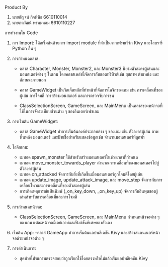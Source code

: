 Product By 
1) นายกัญจน์ กิจพิพิธ 6610110014
2) นายภควัฒน์ พรหมหอม 6610110227


การทำงานใน Code
1) การ Import: โค้ดเริ่มต้นด้วยการ import module ที่จำเป็นจากเฟรมเวิร์ก Kivy และไลบรารี Python อื่น ๆ

2) การกำหนดคลาส:
    - คลาส Character, Monster, Monster2, และ Monster3 นิยามตัวละครผู้เล่นและมอนสเตอร์ต่าง ๆ ในเกม โดยคลาสเหล่านี้จัดการกับแอตทริบิวต์เช่น สุขภาพ ตำแหน่ง และลักษณะภายนอก
    
    - คลาส GameWidget เป็นวิดเจ็ตหลักที่ทำหน้าที่จัดการโลจิกของเกม เช่น การเคลื่อนที่ของผู้เล่น การโจมตี การสร้างมอนสเตอร์ และการตรวจจับการชน
    
    - ClassSelectionScreen, GameScreen, และ MainMenu เป็นคลาสของหน้าจอที่ใช้ในการจัดระเบียบส่วนต่าง ๆ ของอินเตอร์เฟซเกม

3) การเริ่มต้น GameWidget:
    - คลาส GameWidget ทำการเริ่มต้นองค์ประกอบต่าง ๆ ของเกม เช่น ตัวละครผู้เล่น ภาพพื้นหลัง มอนสเตอร์ และป้ายชื่อสำหรับแสดงข้อมูลเช่น จำนวนมอนสเตอร์ที่ถูกฆ่า

4) โลจิกเกม:
    - เมทอด spawn_monster ใช้สำหรับสร้างมอนสเตอร์ในช่วงเวลาที่กำหนด
    - เมทอด move_monster_towards_player         คำนวณการเคลื่อนที่ของมอนสเตอร์ไปสู่ตัวละครผู้เล่น
    - เมทอด on_attacked จัดการกับสิ่งที่เกิดขึ้นเมื่อมอนสเตอร์ถูกโจมตีโดยผู้เล่น
    - เมทอด update_image, update_attack_image, และ move_step จัดการกับการเคลื่อนไหวและการเคลื่อนที่ของตัวละครผู้เล่น
    - การเกิดเหตุการณ์แป้นพิมพ์ (_on_key_down, _on_key_up) จัดการกับอินพุตของผู้เล่นสำหรับการเคลื่อนที่และการโจมตี

5) การกำหนดหน้าจอ:
    - ClassSelectionScreen, GameScreen, และ MainMenu กำหนดหน้าจอต่าง ๆ ของเกม แต่ละหน้าจอมีเลย์เอาท์และฟังก์ชันพิเศษของตัวเอง

6) เริ่มต้น App:
    -คลาส GameApp ทำการเริ่มต้นแอปพลิเคชัน Kivy และสร้างสแกนเนอร์หน้าจอด้วยหน้าจอต่าง ๆ

7) การดำเนินการ:
    - สุดท้ายโปรแกรมตรวจสอบว่าถูกเรียกใช้โดยตรงหรือไม่แล้วเริ่มแอปพลิเคชัน Kivy